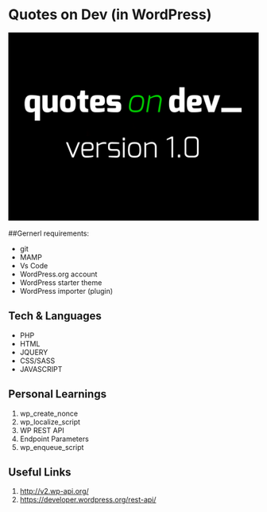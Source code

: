 # Quotes on Dev (in WordPress)

![Screen Shot of the Home Page (desktop)](screenShot.png)

##Gernerl requirements:

  * git
  * MAMP 
  * Vs Code 
  * WordPress.org account
  * WordPress starter theme 
  * WordPress importer (plugin)

## Tech & Languages

  * PHP
  * HTML
  * JQUERY
  * CSS/SASS
  * JAVASCRIPT

## Personal Learnings

1. wp_create_nonce
2. wp_localize_script
3. WP REST API 
 4. Endpoint Parameters
 5.  wp_enqueue_script



 ## Useful Links
 
 1. http://v2.wp-api.org/
2. https://developer.wordpress.org/rest-api/












